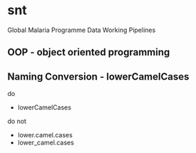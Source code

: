 # snt
Global Malaria Programme Data Working Pipelines

## OOP - object oriented programming


## Naming Conversion - lowerCamelCases
do
- lowerCamelCases

do not
- lower.camel.cases
- lower_camel.cases
